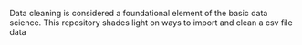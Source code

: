 Data cleaning is considered a foundational element of the basic data science. This repository shades light on ways to import and clean a csv file data
